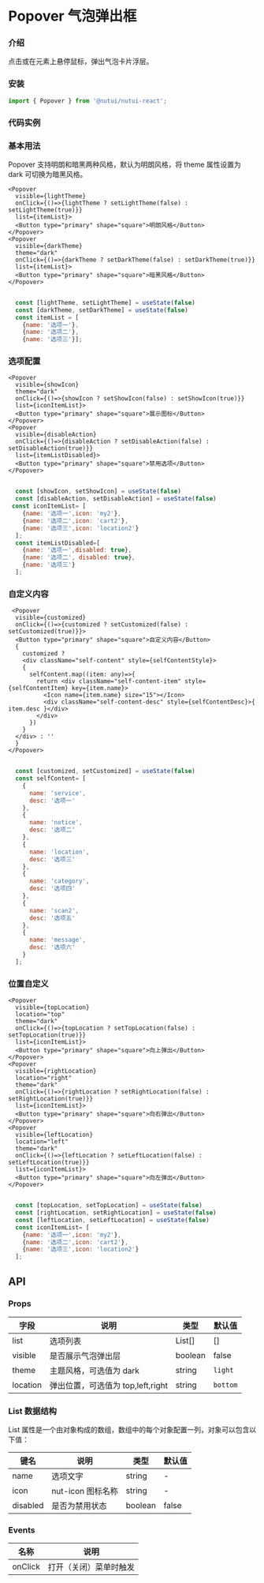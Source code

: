 # Popover 气泡弹出框

### 介绍

点击或在元素上悬停鼠标，弹出气泡卡片浮层。

### 安装

``` javascript
import { Popover } from '@nutui/nutui-react';
```

### 代码实例

### 基本用法
Popover 支持明朗和暗黑两种风格，默认为明朗风格，将 theme 属性设置为 dark 可切换为暗黑风格。

```tsx
<Popover 
  visible={lightTheme} 
  onClick={()=>{lightTheme ? setLightTheme(false) : setLightTheme(true)}} 
  list={itemList}>
  <Button type="primary" shape="square">明朗风格</Button>
</Popover>
<Popover 
  visible={darkTheme} 
  theme="dark" 
  onClick={()=>{darkTheme ? setDarkTheme(false) : setDarkTheme(true)}} 
  list={itemList}>
  <Button type="primary" shape="square">暗黑风格</Button>
</Popover>
```

```javascript

  const [lightTheme, setLightTheme] = useState(false)
  const [darkTheme, setDarkTheme] = useState(false)
  const itemList = [
    {name: '选项一'},
    {name: '选项二'},
    {name: '选项三'}];

```

### 选项配置

```tsx
<Popover
  visible={showIcon} 
  theme="dark" 
  onClick={()=>{showIcon ? setShowIcon(false) : setShowIcon(true)}} 
  list={iconItemList}>
  <Button type="primary" shape="square">展示图标</Button>
</Popover>
<Popover 
  visible={disableAction} 
  onClick={()=>{disableAction ? setDisableAction(false) : setDisableAction(true)}} 
  list={itemListDisabled}>
  <Button type="primary" shape="square">禁用选项</Button>
</Popover>
```

```javascript

  const [showIcon, setShowIcon] = useState(false)
  const [disableAction, setDisableAction] = useState(false)
 const iconItemList= [
    {name: '选项一',icon: 'my2'},
    {name: '选项二',icon: 'cart2'},
    {name: '选项三',icon: 'location2'}
  ];
  const itemListDisabled=[
    {name: '选项一',disabled: true},
    {name: '选项二', disabled: true},
    {name: '选项三'}
  ];

```

### 自定义内容

```tsx
 <Popover 
  visible={customized} 
  onClick={()=>{customized ? setCustomized(false) : setCustomized(true)}}>
  <Button type="primary" shape="square">自定义内容</Button>
  {
    customized ? 
    <div className="self-content" style={selfContentStyle}>
    {
      selfContent.map((item: any)=>{
        return <div className="self-content-item" style={selfContentItem} key={item.name}>
          <Icon name={item.name} size="15"></Icon>
          <div className="self-content-desc" style={selfContentDesc}>{ item.desc }</div>
        </div>
      })
    }
  </div> : ''
  }
</Popover>
```
```javascript

  const [customized, setCustomized] = useState(false)
  const selfContent= [
    {
      name: 'service',
      desc: '选项一'
    },
    {
      name: 'notice',
      desc: '选项二'
    },
    {
      name: 'location',
      desc: '选项三'
    },
    {
      name: 'category',
      desc: '选项四'
    },
    {
      name: 'scan2',
      desc: '选项五'
    },
    {
      name: 'message',
      desc: '选项六'
    }
  ];

```

### 位置自定义

```tsx
<Popover  
  visible={topLocation} 
  location="top" 
  theme="dark" 
  onClick={()=>{topLocation ? setTopLocation(false) : setTopLocation(true)}} 
  list={iconItemList}>
  <Button type="primary" shape="square">向上弹出</Button>
</Popover>
<Popover 
  visible={rightLocation} 
  location="right" 
  theme="dark" 
  onClick={()=>{rightLocation ? setRightLocation(false) : setRightLocation(true)}} 
  list={iconItemList}>
  <Button type="primary" shape="square">向右弹出</Button>
</Popover>
<Popover  
  visible={leftLocation} 
  location="left" 
  theme="dark" 
  onClick={()=>{leftLocation ? setLeftLocation(false) : setLeftLocation(true)}} 
  list={iconItemList}>
  <Button type="primary" shape="square">向左弹出</Button>
</Popover>
```

```javascript

  const [topLocation, setTopLocation] = useState(false)
  const [rightLocation, setRightLocation] = useState(false)
  const [leftLocation, setLeftLocation] = useState(false)
  const iconItemList= [
    {name: '选项一',icon: 'my2'},
    {name: '选项二',icon: 'cart2'},
    {name: '选项三',icon: 'location2'}
  ];

```

## API

### Props

| 字段            | 说明                            | 类型     | 默认值      |
|----------------|---------------------------------|---------|------------|
| list          | 选项列表                          | List[]   | []        |
| visible      | 是否展示气泡弹出层                 | boolean  | false     |
| theme          | 主题风格，可选值为 dark            | string   | `light`   |
| location       | 弹出位置，可选值为 top,left,right  | string   | `bottom`  |

### List 数据结构  

List 属性是一个由对象构成的数组，数组中的每个对象配置一列，对象可以包含以下值：

| 键名            | 说明                 | 类型      | 默认值  |
|----------------|----------------------|----------|--------|
| name           | 选项文字               | string   | -      |
| icon           | nut-icon 图标名称      | string   | -      |
| disabled       | 是否为禁用状态          | boolean  | false  | 

### Events

| 名称    | 说明         |
|---------|--------------|
| onClick | 打开（关闭）菜单时触发 |



